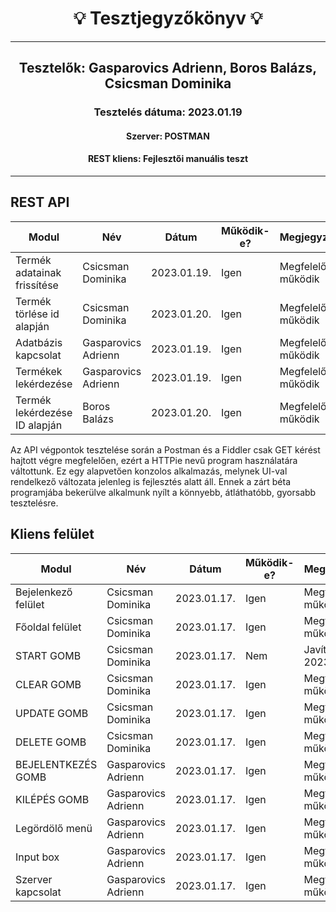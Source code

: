 <h1 align= "center">💡️ Tesztjegyzőkönyv 💡️</h1>
<hr>
<h2 align= "center"> Tesztelők: Gasparovics Adrienn, Boros Balázs, Csicsman Dominika</h2>
<h3 align= "center"> Tesztelés dátuma: 2023.01.19 </h3>
<h4 align= "center"> Szerver: POSTMAN  </h3>
<h4 align= "center"> REST kliens: Fejlesztői manuális teszt  </h3>
<hr>

## REST API

| Modul | Név | Dátum | Működik-e? | Megjegyzés |
|-------|------|------|--------------------------|-----------|
|Termék adatainak frissítése|Csicsman Dominika|2023.01.19.|Igen|Megfelelően működik|
|Termék törlése id alapján|Csicsman Dominika|2023.01.20.|Igen|Megfelelően működik|
|Adatbázis kapcsolat|Gasparovics Adrienn|2023.01.19.|Igen|Megfelelően működik|
|Termékek lekérdezése|Gasparovics Adrienn|2023.01.19.|Igen|Megfelelően működik|
|Termék lekérdezése ID alapján|Boros Balázs|2023.01.20.|Igen|Megfelelően működik|

Az API végpontok tesztelése során a Postman és a Fiddler csak GET kérést hajtott végre megfelelően, ezért a HTTPie nevű program használatára váltottunk. Ez egy alapvetően konzolos alkalmazás, melynek UI-val rendelkező változata jelenleg is fejlesztés alatt áll. Ennek a zárt béta programjába bekerülve alkalmunk nyílt a könnyebb, átláthatóbb, gyorsabb tesztelésre.

## Kliens felület

| Modul | Név | Dátum | Működik-e? | Megjegyzés |
|-------|------|------|--------------------------|-----------|
|Bejelenkező felület|Csicsman Dominika|2023.01.17.|Igen|Megfelelően működik|
|Főoldal felület|Csicsman Dominika|2023.01.17.|Igen|Megfelelően működik|
|START GOMB|Csicsman Dominika|2023.01.17.|Nem|Javítva: 2023.01.17.|
|CLEAR GOMB|Csicsman Dominika|2023.01.17.|Igen|Megfelelően működik|
|UPDATE GOMB|Csicsman Dominika|2023.01.17.|Igen|Megfelelően működik|
|DELETE GOMB|Csicsman Dominika|2023.01.17.|Igen|Megfelelően működik|
|BEJELENTKEZÉS GOMB|Gasparovics Adrienn|2023.01.17.|Igen|Megfelelően működik|
|KILÉPÉS GOMB|Gasparovics Adrienn|2023.01.17.|Igen|Megfelelően működik|
|Legördölő menü|Gasparovics Adrienn|2023.01.17.|Igen|Megfelelően működik|
|Input box|Gasparovics Adrienn|2023.01.17.|Igen|Megfelelően működik|
|Szerver kapcsolat|Gasparovics Adrienn|2023.01.17.|Igen|Megfelelően működik|
